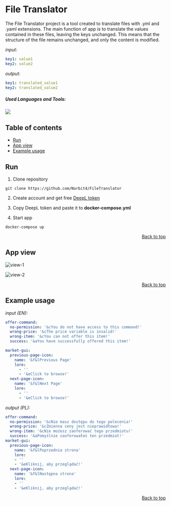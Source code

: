 <h1 align="left"><b>File Translator</b></h1>

The File Translator project is a tool created to translate files with .yml and .yaml extensions. The main function of app is to translate the values contained in these files, leaving the keys unchanged. This means that the structure of the file remains unchanged, and only the content is modified.

<i>input:</i>

```yaml
key1: value1
key2: value2
```

<i>output:</i>

```yaml
key1: translated_value1
key2: translated_value2
```

<h5 align="left">Used Languages and Tools:</h5>

<p align="left">
  <a href="https://skillicons.dev">
    <img src="https://skillicons.dev/icons?i=java,spring,js,react,docker"/>
  </a>
</p>


<h2 align="left" id="content">Table of contents</h2>

- [Run](#run)
- [App view](#view)
- [Example usage](#usage)

<h2 align="left" id="run">Run</h2>

1. Clone repository

```
git clone https://github.com/Norbit4/FileTranslator
```

2. Create account and get free [DeepL token](https://www.deepl.com/pl/your-account/keys)


3. Copy DeepL token and paste it to <b>docker-compose.yml </b>

4. Start app

```
docker-compose up
```

<div align="right"><a href="#content">Back to top</a></div>

<h2 align="left" id="view">App view</h2>

![view-1](https://github.com/Norbit4/FileTranslator/assets/46154743/dbfbf44f-0273-4825-86f0-bd604b4f8870)

![view-2](https://github.com/Norbit4/FileTranslator/assets/46154743/e4ecc0fb-e6a0-4b1a-b09a-1b8e0fdf4b11)

<div align="right"><a href="#content">Back to top</a></div>

<h2 align="left" id="usage">Example usage</h2>

<i>input (EN):</i>

```yaml
offer-command:
  no-permission: '&cYou do not have access to this command!'
  wrong-price: '&cThe price variable is invalid!'
  wrong-item: '&cYou can not offer this item!'
  success: '&aYou have successfully offered this item!'

market-gui:
  previous-page-icon:
    name: '&f&lPrevious Page'
    lore:
      - ''
      - '&eClick to browse!'
  next-page-icon:
    name: '&f&lNext Page'
    lore:
      - ''
      - '&eClick to browse!'
```
<i>output (PL):</i>

```yaml
offer-command:
  no-permission: '&cNie masz dostępu do tego polecenia!'
  wrong-price: '&cZmienna ceny jest nieprawidłowa!'
  wrong-item: '&cNie możesz zaoferować tego przedmiotu!'
  success: '&aPomyślnie zaoferowałeś ten przedmiot!'
market-gui:
  previous-page-icon:
    name: '&f&lPoprzednia strona'
    lore:
    - ''
    - '&eKliknij, aby przeglądać!'
  next-page-icon:
    name: '&f&lNastępna strona'
    lore:
    - ''
    - '&eKliknij, aby przeglądać!'
```

<div align="right"><a href="#content">Back to top</a></div>
